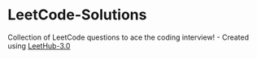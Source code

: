 # LeetCode-Solutions
Collection of LeetCode questions to ace the coding interview! - Created using [LeetHub-3.0](https://github.com/raphaelheinz/LeetHub-3.0)
